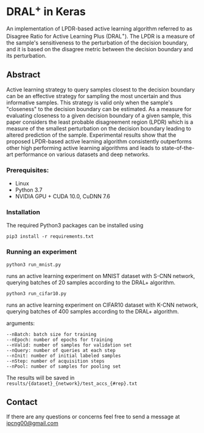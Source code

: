 # DRAL<sup>+</sup> in Keras
An implementation of LPDR-based active learning algorithm referred to as Disagree Ratio for Active Learning Plus (DRAL<sup>+</sup>). The LPDR is a measure of the sample's sensitiveness to the perturbation of the decision boundary, and it is based on the disagree metric between the decision boundary and its perturbation.

## Abstract
Active learning strategy to query samples closest to the decision boundary can be an effective strategy for sampling the most uncertain and thus informative samples. This strategy is valid only when the sample's "closeness" to the decision boundary can be estimated. As a measure for evaluating closeness to a given decision boundary of a given sample, this paper considers the least probable disagreement region (LPDR) which is a measure of the smallest perturbation on the decision boundary leading to altered prediction of the sample. Experimental results show that the proposed LPDR-based active learning algorithm consistently outperforms other high performing active learning algorithms and leads to state-of-the-art performance on various datasets and deep networks.

### Prerequisites:
- Linux
- Python 3.7
- NVIDIA GPU + CUDA 10.0, CuDNN 7.6

### Installation
The required Python3 packages can be installed using
```
pip3 install -r requirements.txt
```

### Running an experiment
```
python3 run_mnist.py
```
runs an active learning experiment on MNIST dataset with S-CNN network, querying batches of 20 samples according to the DRAL+ algorithm.

```
python3 run_cifar10.py
```
runs an active learning experiment on CIFAR10 dataset with K-CNN network, querying batches of 400 samples according to the DRAL+ algorithm.

arguments:
```
--nBatch: batch size for training
--nEpoch: number of epochs for training
--nValid: number of samples for validation set
--nQuery: number of queries at each step
--nInit: number of initial labeled samples
--nStep: number of acquisition steps
--nPool: number of samples for pooling set
```

The results will be saved in `results/{dataset}_{network}/test_accs_{#rep}.txt`

## Contact
If there are any questions or concerns feel free to send a message at ipcng00@gmail.com
